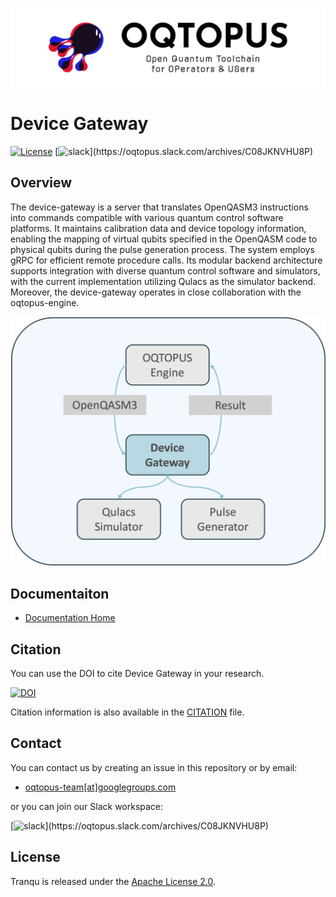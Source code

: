 ![OQTOPUS](./docs/asset/oqtopus-banner.png)

# Device Gateway

[![License](https://img.shields.io/badge/License-Apache_2.0-blue.svg)](https://opensource.org/licenses/Apache-2.0)
[![slack](https://img.shields.io/badge/slack-OQTOPUS-pink.svg?logo=slack&style=plastic")](https://oqtopus.slack.com/archives/C08JKNVHU8P)

## Overview

The device-gateway is a server that translates OpenQASM3 instructions into commands compatible with various quantum control software platforms. It maintains calibration data and device topology information, enabling the mapping of virtual qubits specified in the OpenQASM code to physical qubits during the pulse generation process. The system employs gRPC for efficient remote procedure calls. Its modular backend architecture supports integration with diverse quantum control software and simulators, with the current implementation utilizing Qulacs as the simulator backend. Moreover, the device-gateway operates in close collaboration with the oqtopus-engine.

![Device Gateway](./docs/asset/device_gateway.png)

## Documentaiton

- [Documentation Home](https://device-gateway.readthedocs.io/)

## Citation

You can use the DOI to cite Device Gateway in your research.

[![DOI](https://zenodo.org/badge/DOI/10.5281/zenodo.15044030.svg)](https://doi.org/10.5281/zenodo.15044030)

Citation information is also available in the [CITATION](https://github.com/oqtopus-team/device-gateway/blob/main/CITATION.cff) file.

## Contact

You can contact us by creating an issue in this repository or by email:

- [oqtopus-team[at]googlegroups.com](mailto:oqtopus-team[at]googlegroups.com)

or you can join our Slack workspace:

[![slack](https://img.shields.io/badge/slack-OQTOPUS-pink.svg?logo=slack&style=plastic")](https://oqtopus.slack.com/archives/C08JKNVHU8P)

## License

Tranqu is released under the [Apache License 2.0](https://github.com/oqtopus-team/device-gateway/blob/main/LICENSE).
